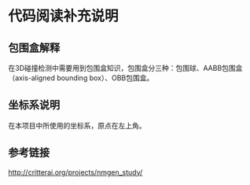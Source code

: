 代码阅读补充说明
========

## 包围盒解释
在3D碰撞检测中需要用到包围盒知识，包围盒分三种：包围球、AABB包围盒（axis-aligned bounding box）、OBB包围盒。
## 坐标系说明
在本项目中所使用的坐标系，原点在左上角。

## 参考链接
http://critterai.org/projects/nmgen_study/

